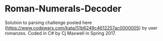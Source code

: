 # Roman-Numerals-Decoder
Solution to parsing challenge posted here (https://www.codewars.com/kata/51b6249c4612257ac0000005) by user romanzes. Coded in C# by Cj Maxwell in Spring 2017.
